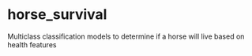 # horse_survival
Multiclass classification models to determine if a horse will live based on health features

